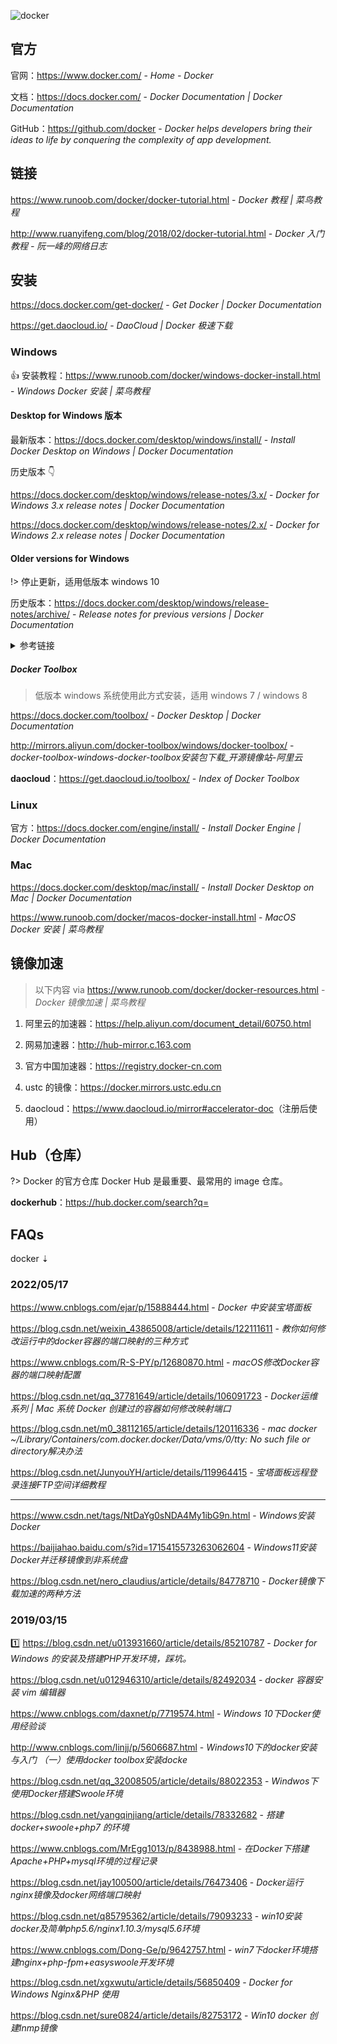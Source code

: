 ![docker](https://www.docker.com/wp-content/uploads/2021/10/contributors_1.png.webp)



## 官方

官网：https://www.docker.com/ - *Home - Docker*

文档：https://docs.docker.com/ - *Docker Documentation | Docker Documentation*

GitHub：https://github.com/docker - *Docker helps developers bring their ideas to life by conquering the complexity of app development.*



## 链接

https://www.runoob.com/docker/docker-tutorial.html - *Docker 教程 | 菜鸟教程*

http://www.ruanyifeng.com/blog/2018/02/docker-tutorial.html - *Docker 入门教程 - 阮一峰的网络日志*



## 安装

https://docs.docker.com/get-docker/ - *Get Docker | Docker Documentation*

https://get.daocloud.io/ - *DaoCloud | Docker 极速下载*



### Windows

👍 安装教程：https://www.runoob.com/docker/windows-docker-install.html - *Windows Docker 安装 | 菜鸟教程*



#### Desktop for Windows 版本

最新版本：https://docs.docker.com/desktop/windows/install/ - *Install Docker Desktop on Windows | Docker Documentation*



历史版本 👇

https://docs.docker.com/desktop/windows/release-notes/3.x/ - *Docker for Windows 3.x release notes | Docker Documentation*

https://docs.docker.com/desktop/windows/release-notes/2.x/ - *Docker for Windows 2.x release notes | Docker Documentation*



#### Older versions for Windows

!> 停止更新，适用低版本 windows 10

历史版本：https://docs.docker.com/desktop/windows/release-notes/archive/ - *Release notes for previous versions | Docker Documentation*

<details>
 <summary>参考链接</summary>

https://juejin.cn/post/6875942368214777863 - *低版本 win 10 安装 Docker 的那些坑*

https://blog.csdn.net/weixin_44818729/article/details/105747134 - *在DockerToolbox安装docker - Windows 10 各种坑 (吐血超全总结))*

http://blog.baibaota.com/959.html - *win7下安装docker和Docker Toolbox并进行国内加速*

http://www.360doc.com/content/18/0320/17/44856983_738776249.shtml - *windows下安装docker（纠正报错） 加速**kali镜像* </details>

##### Docker Toolbox

> 低版本 windows 系统使用此方式安装，适用 windows 7 / windows 8

https://docs.docker.com/toolbox/ - *Docker Desktop | Docker Documentation*

http://mirrors.aliyun.com/docker-toolbox/windows/docker-toolbox/ - *docker-toolbox-windows-docker-toolbox安装包下载_开源镜像站-阿里云*

**daocloud**：https://get.daocloud.io/toolbox/ - *Index of Docker Toolbox*



### Linux

官方：https://docs.docker.com/engine/install/ - *Install Docker Engine | Docker Documentation*



### Mac

https://docs.docker.com/desktop/mac/install/ - *Install Docker Desktop on Mac | Docker Documentation*

https://www.runoob.com/docker/macos-docker-install.html - *MacOS Docker 安装 | 菜鸟教程*



## 镜像加速

> 以下内容 via https://www.runoob.com/docker/docker-resources.html - *Docker 镜像加速 | 菜鸟教程*

1. 阿里云的加速器：https://help.aliyun.com/document_detail/60750.html

2. 网易加速器：http://hub-mirror.c.163.com

3. 官方中国加速器：https://registry.docker-cn.com

4. ustc 的镜像：https://docker.mirrors.ustc.edu.cn

5. daocloud：<https://www.daocloud.io/mirror#accelerator-doc>（注册后使用）



## Hub（仓库）

?> Docker 的官方仓库 Docker Hub 是最重要、最常用的 image 仓库。

**dockerhub**：https://hub.docker.com/search?q=



## FAQs

docker ⇣

### 2022/05/17

https://www.cnblogs.com/ejar/p/15888444.html - *Docker 中安装宝塔面板*

https://blog.csdn.net/weixin_43865008/article/details/122111611 - *教你如何修改运行中的docker容器的端口映射的三种方式*

https://www.cnblogs.com/R-S-PY/p/12680870.html - *macOS修改Docker容器的端口映射配置* 

https://blog.csdn.net/qq_37781649/article/details/106091723 - *Docker运维系列 | Mac 系统 Docker 创建过的容器如何修改映射端口*

https://blog.csdn.net/m0_38112165/article/details/120116336 - *mac docker ~/Library/Containers/com.docker.docker/Data/vms/0/tty: No such file or directory解决办法*

https://blog.csdn.net/JunyouYH/article/details/119964415 - *宝塔面板远程登录连接FTP空间详细教程*



------

https://www.csdn.net/tags/NtDaYg0sNDA4My1ibG9n.html - *Windows安装Docker*

https://baijiahao.baidu.com/s?id=1715415573263062604 - *Windows11安装Docker并迁移镜像到非系统盘*

https://blog.csdn.net/nero_claudius/article/details/84778710 - *Docker镜像下载加速的两种方法*

### 2019/03/15

1️⃣ https://blog.csdn.net/u013931660/article/details/85210787 - *Docker for Windows 的安装及搭建PHP开发环境，踩坑。*

https://blog.csdn.net/u012946310/article/details/82492034 - *docker 容器安装 vim 编辑器*

https://www.cnblogs.com/daxnet/p/7719574.html - *Windows 10下Docker使用经验谈*

http://www.cnblogs.com/linjj/p/5606687.html - *Windows10下的docker安装与入门 （一）使用docker toolbox安装docke*

https://blog.csdn.net/qq_32008505/article/details/88022353 - *Windwos下使用Docker搭建Swoole环境*

https://blog.csdn.net/yangqinjiang/article/details/78332682 - *搭建docker+swoole+php7 的环境*

https://www.cnblogs.com/MrEgg1013/p/8438988.html - *在Docker下搭建Apache+PHP+mysql环境的过程记录*

https://blog.csdn.net/jay100500/article/details/76473406 - *Docker运行nginx镜像及docker网络端口映射*

https://blog.csdn.net/q85795362/article/details/79093233 - *win10安装docker及简单php5.6/nginx1.10.3/mysql5.6环境*

https://www.cnblogs.com/Dong-Ge/p/9642757.html - *win7下docker环境搭建nginx+php-fpm+easyswoole开发环境*

https://blog.csdn.net/xgxwutu/article/details/56850409 - *Docker for Windows Nginx&PHP 使用*

https://blog.csdn.net/sure0824/article/details/82753172 - *Win10 docker 创建lnmp镜像*
